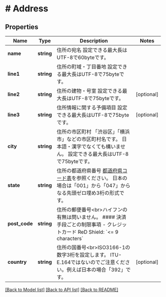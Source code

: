 # # Address

## Properties

Name | Type | Description | Notes
------------ | ------------- | ------------- | -------------
**name** | **string** | 住所の宛名   設定できる最大長はUTF-8で60byteです。 |
**line1** | **string** | 住所の町域・丁目番地   設定できる最大長はUTF-8で75byteです。 |
**line2** | **string** | 住所の建物・号室   設定できる最大長はUTF-8で75byteです。 | [optional]
**line3** | **string** | 住所情報に関する予備項目   設定できる最大長はUTF-8で75byteです。 | [optional]
**city** | **string** | 住所の市区町村   「渋谷区」「横浜市」などの市区町村名です。   日本語・漢字でなくても構いません。   設定できる最大長はUTF-8で75byteです。 |
**state** | **string** | 住所の都道府県番号   [都道府県コード表](https://nlftp.mlit.go.jp/ksj/gml/codelist/PrefCd.html)を参照ください。   日本の場合は「001」から「047」からなる先頭ゼロ埋め3桁の形式です。 |
**post_code** | **string** | 住所の郵便番号&lt;br&gt;ハイフンの有無は問いません。   #### 決済手段ごとの制限事項   - クレジットカード ReD Shield: &#x60;&lt;&#x3D; 9 characters&#x60; |
**country** | **string** | 住所の国番号&lt;br&gt;ISO3166-1の数字3桁を設定します。   ITU-E.164ではないのでご注意ください。例えば日本の場合「392」です。 | [optional]

[[Back to Model list]](../../README.md#models) [[Back to API list]](../../README.md#endpoints) [[Back to README]](../../README.md)
